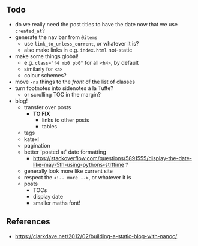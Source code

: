 ## Todo

- do we really need the post titles to have the date now that we use `created_at`?
- generate the nav bar from `@items`
    + use `link_to_unless_current`, or whatever it is?
    + also make links in e.g. `index.html` not-static
- make some things global!
    + e.g. `class="f4 mb0 pb0"` for all `<h4>`, by default
    + similarly for `<a>`
    + colour schemes?
- move `-ns` things to the _front_ of the list of classes
- turn footnotes into sidenotes à la Tufte?
    + or scrolling TOC in the margin?
- blog!
    + transfer over posts
        * **TO FIX**
            - links to other posts
            - tables
    + tags
    + katex!
    + pagination
    + better 'posted at' date formatting
        * https://stackoverflow.com/questions/5891555/display-the-date-like-may-5th-using-pythons-strftime ?
    + generally look more like current site
    + respect the `<!-- more -->`, or whatever it is
    + posts
        * TOCs
        * display date
        * smaller maths font!

## References

- https://clarkdave.net/2012/02/building-a-static-blog-with-nanoc/